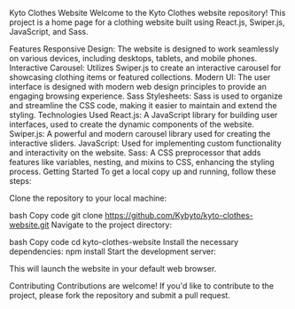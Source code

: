 Kyto Clothes Website
Welcome to the Kyto Clothes website repository! This project is a home page for a clothing website built using React.js, Swiper.js, JavaScript, and Sass.

Features
Responsive Design: The website is designed to work seamlessly on various devices, including desktops, tablets, and mobile phones.
Interactive Carousel: Utilizes Swiper.js to create an interactive carousel for showcasing clothing items or featured collections.
Modern UI: The user interface is designed with modern web design principles to provide an engaging browsing experience.
Sass Stylesheets: Sass is used to organize and streamline the CSS code, making it easier to maintain and extend the styling.
Technologies Used
React.js: A JavaScript library for building user interfaces, used to create the dynamic components of the website.
Swiper.js: A powerful and modern carousel library used for creating the interactive sliders.
JavaScript: Used for implementing custom functionality and interactivity on the website.
Sass: A CSS preprocessor that adds features like variables, nesting, and mixins to CSS, enhancing the styling process.
Getting Started
To get a local copy up and running, follow these steps:

Clone the repository to your local machine:

bash
Copy code
git clone https://github.com/Kybyto/kyto-clothes-website.git
Navigate to the project directory:

bash
Copy code
cd kyto-clothes-website
Install the necessary dependencies:
npm install
Start the development server:


This will launch the website in your default web browser.

Contributing
Contributions are welcome! If you'd like to contribute to the project, please fork the repository and submit a pull request.
